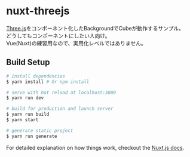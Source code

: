 # nuxt-threejs

[Three.js](https://threejs.org/)をコンポーネント化したBackgroundでCubeが動作するサンプル。  
どうしてもコンポーネントにしたい人向け。  
Vue(Nuxt)の練習用なので、実用化レベルではありません。  

## Build Setup

``` bash
# install dependencies
$ yarn install # Or npm install

# serve with hot reload at localhost:3000
$ yarn run dev

# build for production and launch server
$ yarn run build
$ yarn start

# generate static project
$ yarn run generate
```

For detailed explanation on how things work, checkout the [Nuxt.js docs](https://github.com/nuxt/nuxt.js).
